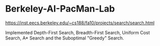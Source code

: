 # Berkeley-AI-PacMan-Lab
https://inst.eecs.berkeley.edu/~cs188/fa10/projects/search/search.html

Implemented Depth-First Search, Breadth-First Search, Uniform Cost Search, A* Search and the Suboptimal "Greedy" Search.
